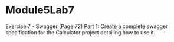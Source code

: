 # Module5Lab7

Exercise 7  - Swagger (Page 72)
Part 1: Create a complete swagger specification for the Calculator project detailing how to use it.


